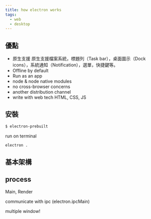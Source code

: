 ```yaml
---
title: how electron works
tags:
  - web
  - desktop
---
```


## 優點

* 原生支援
原生支援檔案系統，標題列（Task bar），桌面圖示（Dock icons），系統通知（Notification），選單，快捷鍵等。
* Offline by default
* Run as an app
* node & node native modules
* no cross-browser concerns
* another distribution channel
* write with web tech HTML, CSS, JS

## 安裝

```sh
$ electron-prebuilt
```

run on terminal

```sh
electron .
```

## 基本架構

## process

Main, Render

communicate with ipc (electron.ipcMain)


multiple window!


